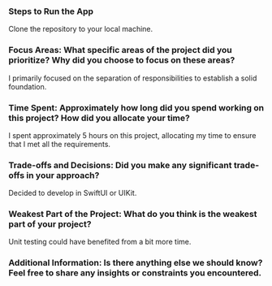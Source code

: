 ### Steps to Run the App

Clone the repository to your local machine.

### Focus Areas: What specific areas of the project did you prioritize? Why did you choose to focus on these areas?

I primarily focused on the separation of responsibilities to establish a solid foundation. 

### Time Spent: Approximately how long did you spend working on this project? How did you allocate your time?

I spent approximately 5 hours on this project, allocating my time to ensure that I met all the requirements. 

### Trade-offs and Decisions: Did you make any significant trade-offs in your approach?

Decided to develop in SwiftUI or UIKit. 

### Weakest Part of the Project: What do you think is the weakest part of your project?

Unit testing could have benefited from a bit more time. 

### Additional Information: Is there anything else we should know? Feel free to share any insights or constraints you encountered.
